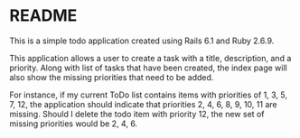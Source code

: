 # README

This is a simple todo application created using Rails 6.1 and Ruby 2.6.9.

This application allows a user to create a task with a title, description, and a priority. Along with list of tasks that
have been created, the index page will also show the missing priorities that need to be added.

For instance, if my current ToDo list contains items with priorities of 1, 3, 5, 7, 12, the application should indicate 
that priorities 2, 4, 6, 8, 9, 10, 11 are missing. Should I delete the todo item with priority 12, the new set of 
missing priorities would be 2, 4, 6.

